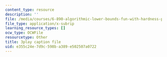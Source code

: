 ```yaml
---
content_type: resource
description: ''
file: /media/courses/6-890-algorithmic-lower-bounds-fun-with-hardness-proofs-fall-2014/e355c24e7d9c598ba389e502507a0722_KU8I8LjnQgE.vtt
file_type: application/x-subrip
learning_resource_types: []
ocw_type: OCWFile
resourcetype: Other
title: 3play caption file
uid: e355c24e-7d9c-598b-a389-e502507a0722
---
```

